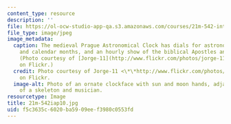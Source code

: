 ```yaml
---
content_type: resource
description: ''
file: https://ol-ocw-studio-app-qa.s3.amazonaws.com/courses/21m-542-interdisciplinary-approaches-to-musical-time-january-iap-2010/f5c3635c6020ba5909eef3980c0553fd_21m-542iap10.jpg
file_type: image/jpeg
image_metadata:
  caption: The medieval Prague Astronomical Clock has dials for astronomical details
    and calendar months, and an hourly show of the biblical Apostles and other figures.
    (Photo courtesy of [Jorge-11](http://www.flickr.com/photos/jorge-11/2503849807)
    on Flickr.)
  credit: Photo courtesy of Jorge-11 <\*\*http://www.flickr.com/photos/jorge-11/2503849807>
    on Flickr.
  image-alt: Photo of an ornate clockface with sun and moon hands, adjacent to statues
    of a skeleton and musician.
resourcetype: Image
title: 21m-542iap10.jpg
uid: f5c3635c-6020-ba59-09ee-f3980c0553fd
---
```

